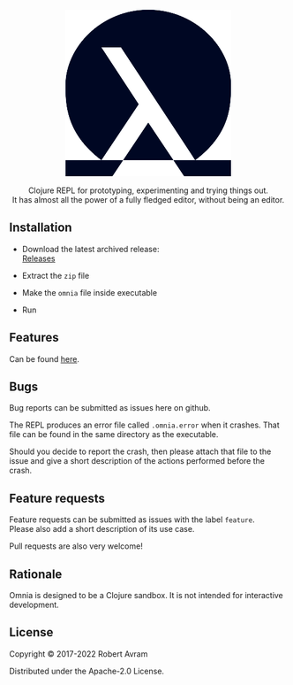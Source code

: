 <p style="text-align: center">
<img src="docs/images/omnia-logo.png" width="300" alt="omnia_logo">
</p>

<p style="text-align: center">
Clojure REPL for prototyping, experimenting and trying things out. <br />
It has almost all the power of a fully fledged editor, without being an editor.
</p>

## Installation

* Download the latest archived release: <br />
  [Releases](https://github.com/AvramRobert/omnia/releases)

* Extract the `zip` file

* Make the `omnia` file inside executable

* Run

## Features

Can be found [here](docs/features.md).

## Bugs

Bug reports can be submitted as issues here on github.

The REPL produces an error file called `.omnia.error` when it crashes. 
That file can be found in the same directory as the executable.

Should you decide to report the crash, then please attach that file to the issue and give a short description
of the actions performed before the crash.

## Feature requests

Feature requests can be submitted as issues with the label `feature`. <br />
Please also add a short description of its use case.

Pull requests are also very welcome!

## Rationale

Omnia is designed to be a Clojure sandbox. It is not intended for interactive development.

## License

Copyright © 2017-2022 Robert Avram

Distributed under the Apache-2.0 License.
